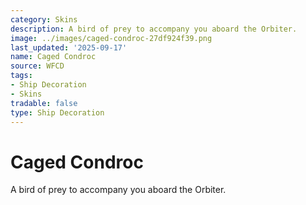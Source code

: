 ```yaml
---
category: Skins
description: A bird of prey to accompany you aboard the Orbiter.
image: ../images/caged-condroc-27df924f39.png
last_updated: '2025-09-17'
name: Caged Condroc
source: WFCD
tags:
- Ship Decoration
- Skins
tradable: false
type: Ship Decoration
---
```


# Caged Condroc

A bird of prey to accompany you aboard the Orbiter.

